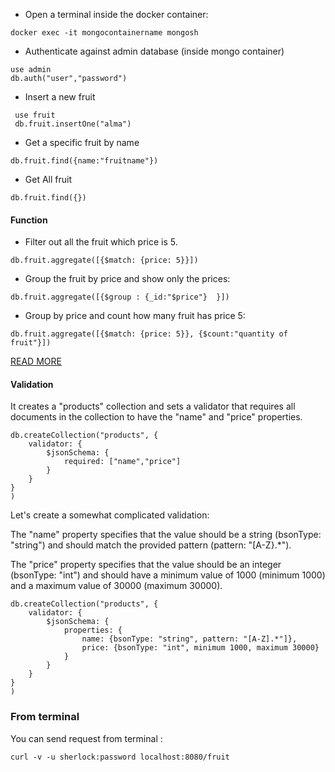 - Open a terminal inside the docker container:

```
docker exec -it mongocontainername mongosh
```

- Authenticate against admin database (inside mongo container)

```
use admin 
db.auth("user","password")
```

- Insert a new fruit

```
 use fruit
 db.fruit.insertOne("alma")
```

- Get a specific fruit by name

```
db.fruit.find({name:"fruitname"})
```

- Get All fruit

```
db.fruit.find({})
```


#### Function

- Filter out all the fruit which price is 5.
```mongodb-json
db.fruit.aggregate([{$match: {price: 5}}])
```

- Group the fruit by price and show only the prices:
```mongodb-json
db.fruit.aggregate([{$group : {_id:"$price"}  }])
```

- Group by price and count how many fruit has price 5:
```mongodb-json
db.fruit.aggregate([{$match: {price: 5}}, {$count:"quantity of fruit"}])
```

[READ MORE](https://www.mongodb.com/docs/manual/aggregation/)


#### Validation

It creates a "products" collection and sets a validator that requires all documents in the collection to have the "name"
and "price" properties.

```micronaut-mongodb-json
db.createCollection("products", {
    validator: {
        $jsonSchema: {
            required: ["name","price"]
        }
    }
}
)
```

Let's create a somewhat complicated validation:

The "name" property specifies that the value should be a string (bsonType: "string") and should match the provided
pattern (pattern: "[A-Z}.*").

The "price" property specifies that the value should be an integer (bsonType: "int") and should have a minimum value of
1000 (minimum 1000) and a maximum value of 30000 (maximum 30000).

```micronaut-mongodb-json
db.createCollection("products", {
    validator: {
        $jsonSchema: {
            properties: {
                name: {bsonType: "string", pattern: "[A-Z].*"]},
                price: {bsonType: "int", minimum 1000, maximum 30000}
            }
        }
    }
}
)
```


### From terminal

You can send request from terminal :

```
curl -v -u sherlock:password localhost:8080/fruit
```





